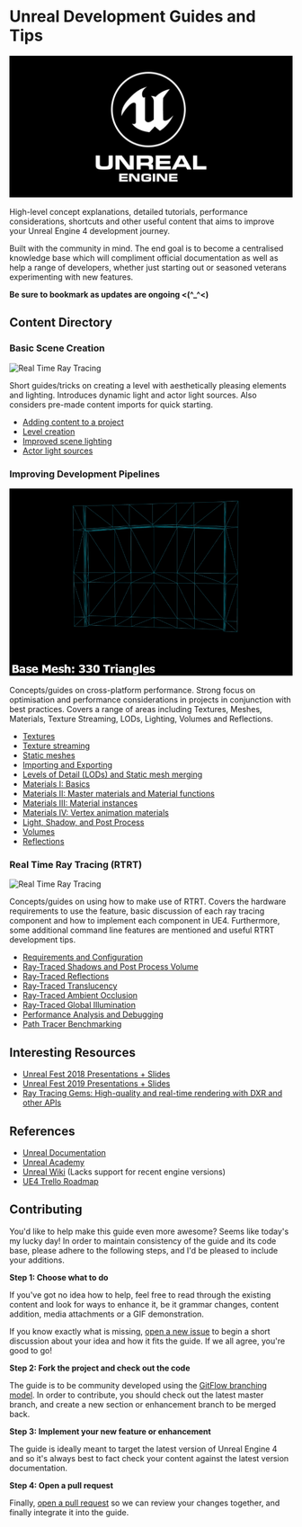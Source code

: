 # Unreal Development Guides and Tips

![Real Time Ray Tracing](static/images/ue4_logo.png)

High-level concept explanations, detailed tutorials, performance considerations, shortcuts and other useful content that aims to improve your Unreal Engine 4 development journey.

Built with the community in mind. The end goal is to become a centralised knowledge base which will compliment official documentation as well as help a range of developers, whether just starting out or seasoned veterans experimenting with new features.

**Be sure to bookmark as updates are ongoing <(^_^<)**

## Content Directory

### Basic Scene Creation

![Real Time Ray Tracing](static/images/basics.gif)

Short guides/tricks on creating a level with aesthetically pleasing elements and lighting. Introduces dynamic light and actor light sources. Also considers pre-made content imports for quick starting.

*  [Adding content to a project](Content/Basics/AddingContentToAProject.md)
*  [Level creation](Content/Basics/LevelCreation.md)
*  [Improved scene lighting](Content/Basics/ImprovedSceneLighting.md)
*  [Actor light sources](Content/Basics/ActorLightSources.md)

### Improving Development Pipelines

![Real Time Ray Tracing](static/images/LOD.gif)

Concepts/guides on cross-platform performance. Strong focus on optimisation and performance considerations in projects in conjunction with best practices. Covers a range of areas including Textures, Meshes, Materials, Texture Streaming, LODs, Lighting, Volumes and Reflections.

*  [Textures](Content/DevPipelines/Textures.md)
*  [Texture streaming](Content/DevPipelines/TextureStreaming.md)
*  [Static meshes](Content/DevPipelines/StaticMeshes.md)
*  [Importing and Exporting](Content/DevPipelines/ImportingAndExporting.md)
*  [Levels of Detail (LODs) and Static mesh merging](Content/DevPipelines/LODsAndMeshMerge.md)
*  [Materials I: Basics](Content/DevPipelines/MaterialsI.md)
*  [Materials II: Master materials and Material functions](Content/DevPipelines/MaterialsII.md)
*  [Materials III: Material instances](Content/DevPipelines/MaterialsIII.md)
*  [Materials IV: Vertex animation materials](Content/DevPipelines/MaterialsIV.md)
*  [Light, Shadow, and Post Process](Content/DevPipelines/LightShadowPostProcess.md)
*  [Volumes](Content/DevPipelines/Volumes.md)
*  [Reflections](Content/DevPipelines/Reflections.md)

### Real Time Ray Tracing (RTRT)

![Real Time Ray Tracing](static/images/star_wars.gif)

Concepts/guides on using how to make use of RTRT. Covers the hardware requirements to use the feature, basic discussion of each ray tracing component and how to implement each component in UE4. Furthermore, some additional command line features are mentioned and useful RTRT development tips.

* [Requirements and Configuration](Content/RTRT/RequirementsConfig.md)
* [Ray-Traced Shadows and Post Process Volume](Content/RTRT/ShadowsPostProcess.md)
* [Ray-Traced Reflections](Content/RTRT/Reflections.md)
* [Ray-Traced Translucency](Content/RTRT/Translucency.md)
* [Ray-Traced Ambient Occlusion](Content/RTRT/AmbientOcclusion.md)
* [Ray-Traced Global Illumination](Content/RTRT/GlobalIllumination.md)
* [Performance Analysis and Debugging](Content/RTRT/PerformanceDebug.md)
* [Path Tracer Benchmarking](Content/RTRT/PathTracer.md)

## Interesting Resources

* [Unreal Fest 2018 Presentations + Slides](https://www.unrealengine.com/en-US/events/unreal-fest-europe-2018)
* [Unreal Fest 2019 Presentations + Slides](https://www.unrealengine.com/en-US/events/unreal-fest-europe-2019)
* [Ray Tracing Gems: High-quality and real-time rendering with DXR and other APIs](http://www.realtimerendering.com/raytracinggems/unofficial_RayTracingGems_v1.6.pdf)

## References
* [Unreal Documentation](https://docs.unrealengine.com/)
* [Unreal Academy](https://academy.unrealengine.com/)
* [Unreal Wiki](https://wiki.unrealengine.com) (Lacks support for recent engine versions)
* [UE4 Trello Roadmap](https://trello.com/b/TTAVI7Ny/ue4-roadmap)

## Contributing

You'd like to help make this guide even more awesome? Seems like today's my lucky day! In order to maintain consistency of the guide and its code base, please adhere to the following steps, and I'd be pleased to include your additions.

**Step 1: Choose what to do**

If you've got no idea how to help, feel free to read through the existing content and look for ways to enhance it, be it grammar changes, content addition, media attachments or a GIF demonstration.

If you know exactly what is missing, [open a new issue](https://github.com/JaredP94/Unreal-Development-Guides-and-Tips/issues/new) to begin a short discussion about your idea and how it fits the guide. If we all agree, you're good to go!

**Step 2: Fork the project and check out the code**

The guide is to be community developed using the [GitFlow branching model](http://nvie.com/posts/a-successful-git-branching-model/). In order to contribute, you should check out the latest master branch, and create a new section or enhancement branch to be merged back.

**Step 3: Implement your new feature or enhancement**

The guide is ideally meant to target the latest version of Unreal Engine 4 and so it's always best to fact check your content against the latest version documentation.

**Step 4: Open a pull request**

Finally, [open a pull request](https://help.github.com/articles/creating-a-pull-request/) so we can review your changes together, and finally integrate it into the guide.
